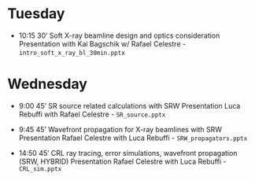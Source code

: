 Tuesday
=======

- 10:15 30’ Soft X-ray beamline design and optics consideration
Presentation with Kai Bagschik w/ Rafael Celestre - ```intro_soft_x_ray_bl_30min.pptx```

Wednesday
=========

- 9:00 45’ SR source related calculations with SRW
Presentation Luca Rebuffi with Rafael Celestre - ```SR_source.pptx```

- 9:45 45’ Wavefront propagation for X-ray beamlines with SRW
Presentation Rafael Celestre with Luca Rebuffi - ```SRW_propagators.pptx```

- 14:50 45’ CRL ray tracing, error simulations, wavefront propagation (SRW, HYBRID)
Presentation Rafael Celestre with Luca Rebuffi - ```CRL_sim.pptx```


